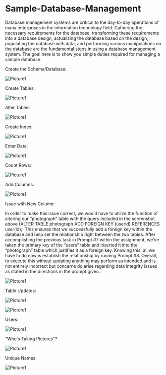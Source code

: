 # Sample-Database-Management

Database management systems are critical to the day-to-day operations of many enterprises in the information technology field. Gathering the necessary requirements for the database, transforming these requirements into a database design, actualizing the database based on the design, populating the database with data, and performing various manipulations on the database are the fundamental steps in using a database management system. The goal here is to show you simple duties required for managing a sample database.


Create the Schema/Database:

![Picture1](https://github.com/Emq17/Sample-Database-Management/assets/147126755/fd662df4-facb-4080-b650-6182650e2d29)

Create Tables:

![Picture1](https://github.com/Emq17/Sample-Database-Management/assets/147126755/fd204e45-78aa-4cd9-81e6-0e4a70996e2f)

Alter Tables:

![Picture1](https://github.com/Emq17/Sample-Database-Management/assets/147126755/965d1e39-1ad1-485f-9609-86576430505f)

Create Index:

![Picture1](https://github.com/Emq17/Sample-Database-Management/assets/147126755/5f9cc4be-8bb6-4607-b4ed-9e03d6207b78)

Enter Data:

![Picture1](https://github.com/Emq17/Sample-Database-Management/assets/147126755/23b80ddc-35bd-4c58-acac-8fecc4b6a3d1)

Count Rows:

![Picture1](https://github.com/Emq17/Sample-Database-Management/assets/147126755/6f6cef13-e37c-4942-8de0-bfde10c3e3e7)

Add Columns:

![Picture1](https://github.com/Emq17/Sample-Database-Management/assets/147126755/39faa14f-1afd-44f9-b34b-8539dd3fb162)

Issue with New Column:

In order to make this issue correct, we would have to utilize the function of altering our “photograph” table with the query included in the screenshot above (ALTER TABLE photograph ADD FOREIGN KEY (userid) REFERENCES user(id);. This ensures that we successfully add a foreign key within the database and help set the relationship right between the two tables. After accomplishing the previous task in Prompt #7 within the assignment, we’ve taken the primary key of the “users” table and inserted it into the “photograph” table which justifies it as a foreign key. Knowing this, all we have to do now is establish the relationship by running Prompt #8. Overall, to execute this without updating anything may perform as intended and is not entirely incorrect but concerns do arise regarding data integrity issues as stated in the directions in the prompt given.

![Picture1](https://github.com/Emq17/Sample-Database-Management/assets/147126755/fa85b34e-b021-46bc-bbd4-5849e406aa6f)

Table Updates:

![Picture1](https://github.com/Emq17/Sample-Database-Management/assets/147126755/2b58fc1e-eb05-47cc-a23c-396965f0ef1c)

![Picture1](https://github.com/Emq17/Sample-Database-Management/assets/147126755/676c2597-68ac-44d5-8b73-0b060146795c)

Users:

![Picture1](https://github.com/Emq17/Sample-Database-Management/assets/147126755/f4e5a2d6-1bfd-4272-b24f-1ba652ecdbc6)

"Who's Taking Pictures"?

![Picture1](https://github.com/Emq17/Sample-Database-Management/assets/147126755/960fc5b5-f130-4326-acc2-8afb279fd5ba)

Unique Names:

![Picture1](https://github.com/Emq17/Sample-Database-Management/assets/147126755/efce4e8a-e73a-4972-b18b-84ea3bd8b320)

